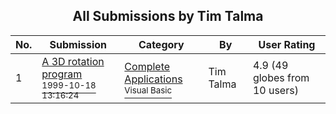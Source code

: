 ﻿<div align="center">

## All Submissions by Tim Talma

</div>

No.  | Submission | Category | By   | User Rating
---- | ---------- | -------- | ---- | -----------
1 | [A 3D rotation program<br /><sup>1999-10-18 13:16:24</sup>](https://github.com/Planet-Source-Code/tim-talma-a-3d-rotation-program__1-4085) | [Complete Applications<br /><sup>Visual Basic</sup>](../ByCategory/complete-applications__1-27.md) | Tim Talma | 4.9 (49 globes from 10 users)
